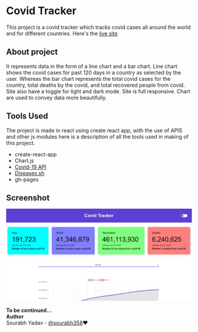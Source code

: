 # Covid Tracker

This project is a covid tracker which tracks covid cases all around the world and for different countries. Here's the [live site](https://sourabh358.github.io/Covid-Tracker/)
## About project

It represents data in the form of a line chart and a bar chart. Line chart shows the covid cases for past 120 days in a country as selected by the user. Whereas the bar chart represents the total covid cases for the country, total deaths by the covid, and total recovered people from covid. Site also have a toggle for light and dark mode. Site is full responsive. Chart are used to convey data more beautifully.

## Tools Used

The project is made in react using create react app, with the use of APIS and other js modules here is a description of all the tools used in making of this project.  
- create-react-app
- Chart.js
- [Covid-19 API](https://rapidapi.com/api-sports/api/covid-193/)
- [Diseases.sh](https://disease.sh/)
- gh-pages

## Screenshot
![image](Screenshot.jpg)

**To be continued...**  
**Author**  
Sourabh Yadav - [@sourabh358](https://github.com/SOURABH358)❤
